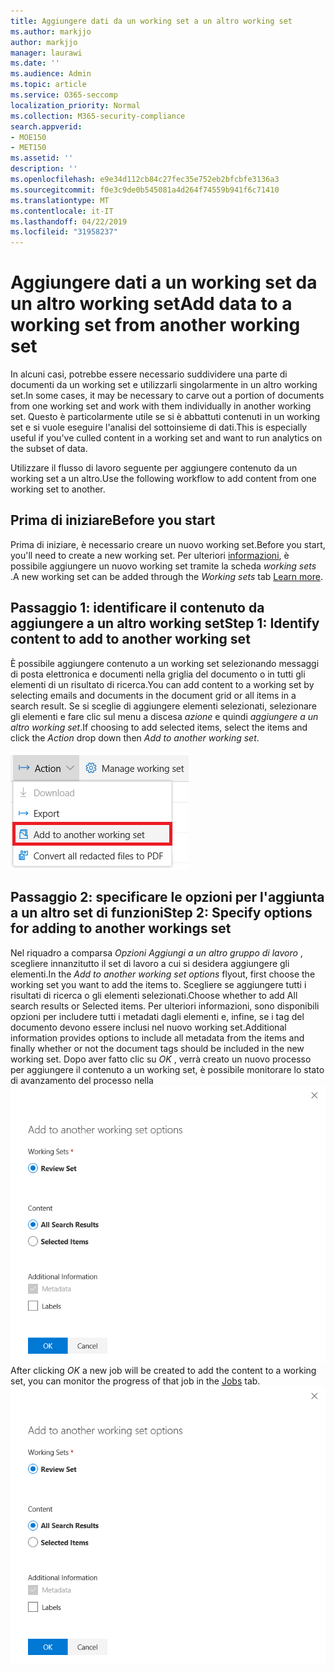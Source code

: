 ```yaml
---
title: Aggiungere dati da un working set a un altro working set
ms.author: markjjo
author: markjjo
manager: laurawi
ms.date: ''
ms.audience: Admin
ms.topic: article
ms.service: O365-seccomp
localization_priority: Normal
ms.collection: M365-security-compliance
search.appverid:
- MOE150
- MET150
ms.assetid: ''
description: ''
ms.openlocfilehash: e9e34d112cb84c27fec35e752eb2bfcbfe3136a3
ms.sourcegitcommit: f0e3c9de0b545081a4d264f74559b941f6c71410
ms.translationtype: MT
ms.contentlocale: it-IT
ms.lasthandoff: 04/22/2019
ms.locfileid: "31958237"
---
```

# <a name="add-data-to-a-working-set-from-another-working-set"></a><span data-ttu-id="fa79d-102">Aggiungere dati a un working set da un altro working set</span><span class="sxs-lookup"><span data-stu-id="fa79d-102">Add data to a working set from another working set</span></span>
<span data-ttu-id="fa79d-103">In alcuni casi, potrebbe essere necessario suddividere una parte di documenti da un working set e utilizzarli singolarmente in un altro working set.</span><span class="sxs-lookup"><span data-stu-id="fa79d-103">In some cases, it may be necessary to carve out a portion of documents from one working set and work with them individually in another working set.</span></span>  <span data-ttu-id="fa79d-104">Questo è particolarmente utile se si è abbattuti contenuti in un working set e si vuole eseguire l'analisi del sottoinsieme di dati.</span><span class="sxs-lookup"><span data-stu-id="fa79d-104">This is especially useful if you've culled content in a working set and want to run analytics on the subset of data.</span></span>

<span data-ttu-id="fa79d-105">Utilizzare il flusso di lavoro seguente per aggiungere contenuto da un working set a un altro.</span><span class="sxs-lookup"><span data-stu-id="fa79d-105">Use the following workflow to add content from one working set to another.</span></span>

## <a name="before-you-start"></a><span data-ttu-id="fa79d-106">Prima di iniziare</span><span class="sxs-lookup"><span data-stu-id="fa79d-106">Before you start</span></span>
<span data-ttu-id="fa79d-107">Prima di iniziare, è necessario creare un nuovo working set.</span><span class="sxs-lookup"><span data-stu-id="fa79d-107">Before you start, you'll need to create a new working set.</span></span>  <span data-ttu-id="fa79d-108">Per ulteriori [informazioni](https://docs.microsoft.com/en-us/office365/securitycompliance/compliance20/managing-working-sets), è possibile aggiungere un nuovo working set tramite la scheda *working sets* .</span><span class="sxs-lookup"><span data-stu-id="fa79d-108">A new working set can be added through the *Working sets* tab [Learn more](https://docs.microsoft.com/en-us/office365/securitycompliance/compliance20/managing-working-sets).</span></span>

## <a name="step-1-identify-content-to-add-to-another-working-set"></a><span data-ttu-id="fa79d-109">Passaggio 1: identificare il contenuto da aggiungere a un altro working set</span><span class="sxs-lookup"><span data-stu-id="fa79d-109">Step 1: Identify content to add to another working set</span></span>
<span data-ttu-id="fa79d-110">È possibile aggiungere contenuto a un working set selezionando messaggi di posta elettronica e documenti nella griglia del documento o in tutti gli elementi di un risultato di ricerca.</span><span class="sxs-lookup"><span data-stu-id="fa79d-110">You can add content to a working set by selecting emails and documents in the document grid or all items in a search result.</span></span>  <span data-ttu-id="fa79d-111">Se si sceglie di aggiungere elementi selezionati, selezionare gli elementi e fare clic sul menu a discesa *azione* e quindi *aggiungere a un altro working set*.</span><span class="sxs-lookup"><span data-stu-id="fa79d-111">If choosing to add selected items, select the items and click the *Action* drop down then *Add to another working set*.</span></span>

![Aggiungi a un altro working set](../media/64f2a4d4-eba3-4ab3-a3ba-d519feea3142.png)

## <a name="step-2-specify-options-for-adding-to-another-workings-set"></a><span data-ttu-id="fa79d-113">Passaggio 2: specificare le opzioni per l'aggiunta a un altro set di funzioni</span><span class="sxs-lookup"><span data-stu-id="fa79d-113">Step 2: Specify options for adding to another workings set</span></span>
<span data-ttu-id="fa79d-114">Nel riquadro a comparsa *Opzioni Aggiungi a un altro gruppo di lavoro* , scegliere innanzitutto il set di lavoro a cui si desidera aggiungere gli elementi.</span><span class="sxs-lookup"><span data-stu-id="fa79d-114">In the *Add to another working set options* flyout, first choose the working set you want to add the items to.</span></span>  <span data-ttu-id="fa79d-115">Scegliere se aggiungere tutti i risultati di ricerca o gli elementi selezionati.</span><span class="sxs-lookup"><span data-stu-id="fa79d-115">Choose whether to add All search results or Selected items.</span></span>  <span data-ttu-id="fa79d-116">Per ulteriori informazioni, sono disponibili opzioni per includere tutti i metadati dagli elementi e, infine, se i tag del documento devono essere inclusi nel nuovo working set.</span><span class="sxs-lookup"><span data-stu-id="fa79d-116">Additional information provides options to include all metadata from the items and finally whether or not the document tags should be included in the new working set.</span></span>  <span data-ttu-id="fa79d-117">Dopo aver fatto clic su *OK* , verrà creato un nuovo processo per aggiungere il contenuto a un working set, è possibile monitorare lo stato di avanzamento del processo nella ![scheda [processi](https://docs.microsoft.com/en-us/office365/securitycompliance/compliance20/managing-jobs-ediscovery20) . aggiungere a un altro working set](../media/6440ee44-68fd-44d7-b43a-3a477345525c.png)</span><span class="sxs-lookup"><span data-stu-id="fa79d-117">After clicking *OK* a new job will be created to add the content to a working set, you can monitor the progress of that job in the [Jobs](https://docs.microsoft.com/en-us/office365/securitycompliance/compliance20/managing-jobs-ediscovery20) tab. ![Add to another working set](../media/6440ee44-68fd-44d7-b43a-3a477345525c.png)</span></span>
